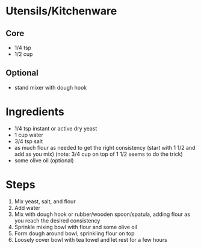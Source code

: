 # Utensils/Kitchenware

## Core
* 1/4 tsp
* 1/2 cup

## Optional
* stand mixer with dough hook

# Ingredients

* 1/4 tsp instant or active dry yeast
* 1 cup water
* 3/4 tsp salt
* as much flour as needed to get the right consistency (start with 1 1/2 and add as you mix) (note: 3/4 cup on top of 1 1/2 seems to do the trick)
* some olive oil (optional)

# Steps
1. Mix yeast, salt, and flour
2. Add water
3. Mix with dough hook or rubber/wooden spoon/spatula, adding flour as you reach the desired consistency
4. Sprinkle mixing bowl with flour and some olive oil
5. Form dough around bowl, sprinkling flour on top
6. Loosely cover bowl with tea towel and let rest for a few hours
